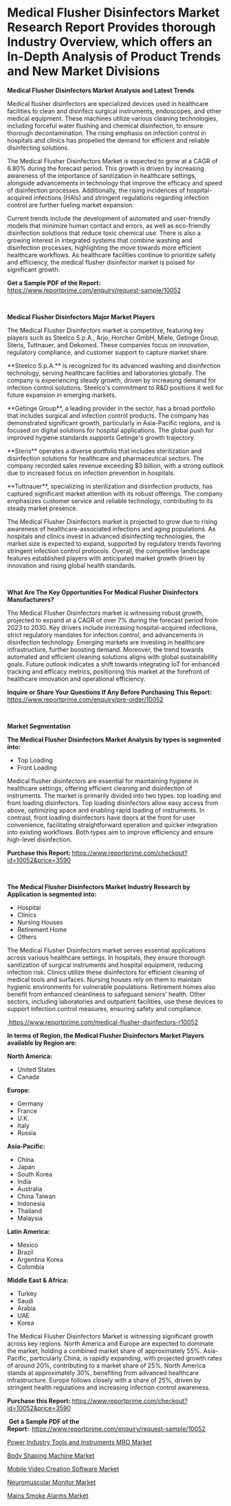 <p><h1>Medical Flusher Disinfectors Market Research Report Provides thorough Industry Overview, which offers an In-Depth Analysis of Product Trends and New Market Divisions</h1></p><p><strong>Medical Flusher Disinfectors Market Analysis and Latest Trends</strong></p>
<p><p>Medical flusher disinfectors are specialized devices used in healthcare facilities to clean and disinfect surgical instruments, endoscopes, and other medical equipment. These machines utilize various cleaning technologies, including forceful water flushing and chemical disinfection, to ensure thorough decontamination. The rising emphasis on infection control in hospitals and clinics has propelled the demand for efficient and reliable disinfecting solutions.</p><p>The Medical Flusher Disinfectors Market is expected to grow at a CAGR of 6.80% during the forecast period. This growth is driven by increasing awareness of the importance of sanitization in healthcare settings, alongside advancements in technology that improve the efficacy and speed of disinfection processes. Additionally, the rising incidences of hospital-acquired infections (HAIs) and stringent regulations regarding infection control are further fueling market expansion.</p><p>Current trends include the development of automated and user-friendly models that minimize human contact and errors, as well as eco-friendly disinfection solutions that reduce toxic chemical use. There is also a growing interest in integrated systems that combine washing and disinfection processes, highlighting the move towards more efficient healthcare workflows. As healthcare facilities continue to prioritize safety and efficiency, the medical flusher disinfector market is poised for significant growth.</p></p>
<p><strong>Get a Sample PDF of the Report:&nbsp;</strong> <a href="https://www.reportprime.com/enquiry/request-sample/10052?utm_campaign=1558&utm_medium=2&utm_source=Github&utm_content=ia&utm_term=28112024&utm_id=medical-flusher-disinfectors">https://www.reportprime.com/enquiry/request-sample/10052</a></p>
<p>&nbsp;</p>
<p><strong>Medical Flusher Disinfectors Major Market Players</strong></p>
<p><p>The Medical Flusher Disinfectors market is competitive, featuring key players such as Steelco S.p.A., Arjo, Horcher GmbH, Miele, Getinge Group, Steris, Tuttnauer, and Dekomed. These companies focus on innovation, regulatory compliance, and customer support to capture market share.</p><p>**Steelco S.p.A.** is recognized for its advanced washing and disinfection technology, serving healthcare facilities and laboratories globally. The company is experiencing steady growth, driven by increasing demand for infection control solutions. Steelco's commitment to R&D positions it well for future expansion in emerging markets.</p><p>**Getinge Group**, a leading provider in the sector, has a broad portfolio that includes surgical and infection control products. The company has demonstrated significant growth, particularly in Asia-Pacific regions, and is focused on digital solutions for hospital applications. The global push for improved hygiene standards supports Getinge's growth trajectory.</p><p>**Steris** operates a diverse portfolio that includes sterilization and disinfection solutions for healthcare and pharmaceutical sectors. The company recorded sales revenue exceeding $3 billion, with a strong outlook due to increased focus on infection prevention in hospitals.</p><p>**Tuttnauer**, specializing in sterilization and disinfection products, has captured significant market attention with its robust offerings. The company emphasizes customer service and reliable technology, contributing to its steady market presence.</p><p>The Medical Flusher Disinfectors market is projected to grow due to rising awareness of healthcare-associated infections and aging populations. As hospitals and clinics invest in advanced disinfecting technologies, the market size is expected to expand, supported by regulatory trends favoring stringent infection control protocols. Overall, the competitive landscape features established players with anticipated market growth driven by innovation and rising global health standards.</p></p>
<p>&nbsp;</p>
<p><strong>What Are The Key Opportunities For Medical Flusher Disinfectors Manufacturers?</strong></p>
<p><p>The Medical Flusher Disinfectors market is witnessing robust growth, projected to expand at a CAGR of over 7% during the forecast period from 2023 to 2030. Key drivers include increasing hospital-acquired infections, strict regulatory mandates for infection control, and advancements in disinfection technology. Emerging markets are investing in healthcare infrastructure, further boosting demand. Moreover, the trend towards automated and efficient cleaning solutions aligns with global sustainability goals. Future outlook indicates a shift towards integrating IoT for enhanced tracking and efficacy metrics, positioning this market at the forefront of healthcare innovation and operational efficiency.</p></p>
<p><strong>Inquire or Share Your Questions If Any Before Purchasing This Report:</strong> <a href="https://www.reportprime.com/enquiry/pre-order/10052?utm_campaign=1558&utm_medium=2&utm_source=Github&utm_content=ia&utm_term=28112024&utm_id=medical-flusher-disinfectors">https://www.reportprime.com/enquiry/pre-order/10052</a></p>
<p>&nbsp;</p>
<p><strong>Market Segmentation</strong></p>
<p><strong>The Medical Flusher Disinfectors Market Analysis by types is segmented into:</strong></p>
<p><ul><li>Top Loading</li><li>Front Loading</li></ul></p>
<p><p>Medical flusher disinfectors are essential for maintaining hygiene in healthcare settings, offering efficient cleaning and disinfection of instruments. The market is primarily divided into two types: top loading and front loading disinfectors. Top loading disinfectors allow easy access from above, optimizing space and enabling rapid loading of instruments. In contrast, front loading disinfectors have doors at the front for user convenience, facilitating straightforward operation and quicker integration into existing workflows. Both types aim to improve efficiency and ensure high-level disinfection.</p></p>
<p><strong>Purchase this Report:&nbsp;</strong><a href="https://www.reportprime.com/checkout?id=10052&price=3590&utm_campaign=1558&utm_medium=2&utm_source=Github&utm_content=ia&utm_term=28112024&utm_id=medical-flusher-disinfectors">https://www.reportprime.com/checkout?id=10052&price=3590</a></p>
<p>&nbsp;</p>
<p><strong>The Medical Flusher Disinfectors Market Industry Research by Application is segmented into:</strong></p>
<p><ul><li>Hospital</li><li>Clinics</li><li>Nursing Houses</li><li>Retirement Home</li><li>Others</li></ul></p>
<p><p>The Medical Flusher Disinfectors market serves essential applications across various healthcare settings. In hospitals, they ensure thorough sanitization of surgical instruments and hospital equipment, reducing infection risk. Clinics utilize these disinfectors for efficient cleaning of medical tools and surfaces. Nursing houses rely on them to maintain hygienic environments for vulnerable populations. Retirement homes also benefit from enhanced cleanliness to safeguard seniors’ health. Other sectors, including laboratories and outpatient facilities, use these devices to support infection control measures, ensuring safety and compliance.</p></p>
<p><a href="https://www.reportprime.com/medical-flusher-disinfectors-r10052?utm_campaign=1558&utm_medium=2&utm_source=Github&utm_content=ia&utm_term=28112024&utm_id=medical-flusher-disinfectors">&nbsp;https://www.reportprime.com/medical-flusher-disinfectors-r10052</a></p>
<p><strong>In terms of Region, the Medical Flusher Disinfectors Market Players available by Region are:</strong></p>
<p>
    <p> <strong> North America: </strong>
        <ul>
            <li>United States</li>
            <li>Canada</li>
        </ul>
        </p> 
    <p> <strong> Europe: </strong>
        <ul>
            <li>Germany</li>
            <li>France</li>
            <li>U.K.</li>
            <li>Italy</li>
            <li>Russia</li>
        </ul>
        </p> 
    <p> <strong> Asia-Pacific: </strong>
        <ul>
            <li>China</li>
            <li>Japan</li>
            <li>South Korea</li>
            <li>India</li>
            <li>Australia</li>
            <li>China Taiwan</li>
            <li>Indonesia</li>
            <li>Thailand</li>
            <li>Malaysia</li>
        </ul>
        </p> 
    <p> <strong> Latin America: </strong>
        <ul>
            <li>Mexico</li>
            <li>Brazil</li>
            <li>Argentina Korea</li>
            <li>Colombia</li>
        </ul>
        </p> 
    <p> <strong> Middle East & Africa: </strong>
        <ul>
            <li>Turkey</li>
            <li>Saudi</li>
            <li>Arabia</li>
            <li>UAE</li>
            <li>Korea</li>
        </ul>
    </p>
    </p>
<p><p>The Medical Flusher Disinfectors Market is witnessing significant growth across key regions. North America and Europe are expected to dominate the market, holding a combined market share of approximately 55%. Asia-Pacific, particularly China, is rapidly expanding, with projected growth rates of around 20%, contributing to a market share of 25%. North America stands at approximately 30%, benefiting from advanced healthcare infrastructure. Europe follows closely with a share of 25%, driven by stringent health regulations and increasing infection control awareness.</p></p>
<p><strong>Purchase this Report: </strong><a href="https://www.reportprime.com/checkout?id=10052&price=3590&utm_campaign=1558&utm_medium=2&utm_source=Github&utm_content=ia&utm_term=28112024&utm_id=medical-flusher-disinfectors">https://www.reportprime.com/checkout?id=10052&price=3590</a></p>
<p>&nbsp;<strong>Get a Sample PDF of the Report:&nbsp;&nbsp;</strong><a href="https://www.reportprime.com/enquiry/request-sample/10052?utm_campaign=1558&utm_medium=2&utm_source=Github&utm_content=ia&utm_term=28112024&utm_id=medical-flusher-disinfectors">https://www.reportprime.com/enquiry/request-sample/10052</a></p>
<p><strong></strong></p>
<p><p><a href="https://issuu.com/reportprime-2/docs/power-industry-tools-and-instrument_69b9eaa872be51?utm_campaign=1558&utm_medium=2&utm_source=Github&utm_content=ia&utm_term=28112024&utm_id=medical-flusher-disinfectors">Power Industry Tools and Instruments MRO Market</a></p><p><a href="https://www.linkedin.com/pulse/consumer-behavior-shifts-body-shaping-machine-market-memzf?utm_campaign=1558&utm_medium=2&utm_source=Github&utm_content=ia&utm_term=28112024&utm_id=medical-flusher-disinfectors">Body Shaping Machine Market</a></p><p><a href="https://issuu.com/reportprime-2/docs/mobile-video-creation-software-mark_859e90d432a626?utm_campaign=1558&utm_medium=2&utm_source=Github&utm_content=ia&utm_term=28112024&utm_id=medical-flusher-disinfectors">Mobile Video Creation Software Market</a></p><p><a href="https://www.linkedin.com/pulse/neuromuscular-monitor-market-research-report-exploring-size-revenue-wgz6c?utm_campaign=1558&utm_medium=2&utm_source=Github&utm_content=ia&utm_term=28112024&utm_id=medical-flusher-disinfectors">Neuromuscular Monitor Market</a></p><p><a href="https://www.linkedin.com/pulse/global-mains-smoke-alarms-market-analysis-key-trends-edkvf?utm_campaign=1558&utm_medium=2&utm_source=Github&utm_content=ia&utm_term=28112024&utm_id=medical-flusher-disinfectors">Mains Smoke Alarms Market</a></p></p>